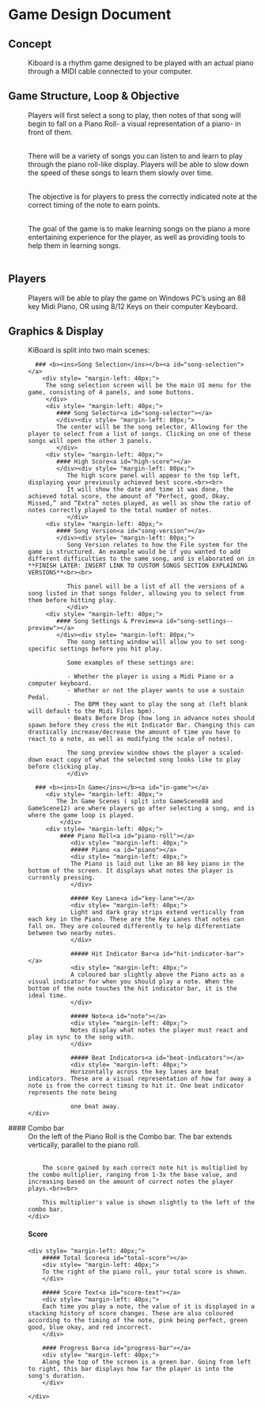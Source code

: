 Game Design Document
==========================================

## Concept<a id="concept"></a>
<div style= "margin-left: 40px;">
Kiboard is a rhythm game designed to be played with an actual piano through a MIDI cable connected to your computer. 
</div>

## Game Structure, Loop & Objective<a id="game-structure-loop--objective"></a>

<div style= "margin-left: 40px;">
Players will first select a song to play, then notes of that song will begin to fall on a Piano Roll- a visual representation of a piano- in front of them.<br><br>

There will be a variety of songs you can listen to and learn to play through the piano roll-like display. Players will be able to slow down the speed of these songs to learn them slowly over time.<br><br>

The objective is for players to press the correctly indicated note at the correct timing of the note to earn points.<br><br>

The goal of the game is to make learning songs on the piano a more entertaining experience for the player, as well as providing tools to help them in learning songs.<br><br>
</div>

## Players<a id="players"></a>
<div style= "margin-left: 40px;">
Players will be able to play the game on Windows PC’s using an 88 key Midi Piano, OR using 8/12 Keys on their computer Keyboard.
</div>

## Graphics & Display<a id="graphics--display"></a>
   <div style= "margin-left: 40px;">
   KiBoard is split into two main scenes:
   

      ### <b><ins>Song Selection</ins></b><a id="song-selection"></a>
	    <div style= "margin-left: 40px;">
         The song selection screen will be the main UI menu for the game, consisting of 4 panels, and some buttons.
         </div>
         <div style= "margin-left: 40px;">
            #### Song Selector<a id="song-selector"></a>
            </div><div style= "margin-left: 80px;">
            The center will be the song selector, Allowing for the player to select from a list of songs. Clicking on one of these songs will open the other 3 panels. 
            </div>
         <div style= "margin-left: 40px;">
            #### High Score<a id="high-score"></a>
            </div><div style= "margin-left: 80px;">
               The high score panel will appear to the top left, displaying your previously achieved best score.<br><br>
               It will show the date and time it was done, the achieved total score, the amount of “Perfect, good, Okay, Missed,” and “Extra” notes played, as well as show the ratio of notes correctly played to the total number of notes.
               </div>
         <div style= "margin-left: 40px;">
            #### Song Version<a id="song-version"></a>
            </div><div style= "margin-left: 80px;">
               Song Version relates to how the File system for the game is structured. An example would be if you wanted to add different difficulties to the same song, and is elaborated on in  **FINISH LATER: INSERT LINK TO CUSTOM SONGS SECTION EXPLAINING VERSIONS**<br><br>

               This panel will be a list of all the versions of a song listed in that songs folder, allowing you to select from them before hitting play.
               </div>
         <div style= "margin-left: 40px;">
            #### Song Settings & Preview<a id="song-settings--preview"></a>
            </div><div style= "margin-left: 80px;">
               The song setting window will allow you to set song-specific settings before you hit play.

               Some examples of these settings are:

               - Whether the player is using a Midi Piano or a computer keyboard.
               - Whether or not the player wants to use a sustain Pedal.
               - The BPM they want to play the song at (left blank will default to the Midi Files bpm).
               - Beats Before Drop (how long in advance notes should spawn before they cross the Hit Indicator Bar. Changing this can drastically increase/decrease the amount of time you have to react to a note, as well as modifying the scale of notes).

               The song preview window shows the player a scaled-down exact copy of what the selected song looks like to play before clicking play.
               </div>
         
	  ### <b><ins>In Game</ins></b><a id="in-game"></a>
	     <div style= "margin-left: 40px;">
	        The In Game Scenes ( split into GameScene88 and GameScene12) are where players go after selecting a song, and is where the game loop is played.
		     </div>
	     <div style= "margin-left: 40px;">
		     #### Piano Roll<a id="piano-roll"></a>
				<div style= "margin-left: 40px;">
			    ##### Piano <a id="piano"></a>
			    <div style= "margin-left: 40px;">
		        The Piano is laid out like an 88 key piano in the bottom of the screen. It displays what notes the player is currently pressing.
		        </div>
		
		        ##### Key Lane<a id="key-lane"></a>
		        <div style= "margin-left: 40px;">
		        Light and dark gray strips extend vertically from each key in the Piano. These are the Key Lanes that notes can fall on. They are coloured differently to help differentiate between two nearby notes.  
		        </div>
		
		        ##### Hit Indicator Bar<a id="hit-indicator-bar"></a>
		        <div style= "margin-left: 40px;">
		        A coloured bar slightly above the Piano acts as a visual indicator for when you should play a note. When the bottom of the note touches the hit indicator bar, it is the ideal time.
		        </div>
		
		        ##### Note<a id="note"></a>
		        <div style= "margin-left: 40px;">
		        Notes display what notes the player must react and play in sync to the song with.
		        </div>
		
		        ##### Beat Indicators<a id="beat-indicators"></a>
		        <div style= "margin-left: 40px;">
		        Horizontally across the key lanes are beat indicators. These are a visual representation of how far away a note is from the correct timing to hit it. One beat indicator represents the note being 
		
		        one beat away.
    </div>
</div>
#### Combo bar<a id="combo-bar"></a>
	<div style= "margin-left: 40px;">
		On the left of the Piano Roll is the Combo bar. The bar extends vertically, parallel to the piano roll.<br><br>
		
		The score gained by each correct note hit is multiplied by the combo multiplier, ranging from 1-3x the base value, and increasing based on the amount of correct notes the player plays.<br><br>
		
		This multiplier's value is shown slightly to the left of the combo bar.
	</div>

#### Score<a id="score"></a>
	<div style= "margin-left: 40px;">
		##### Total Score<a id="total-score"></a>
		<div style= "margin-left: 40px;">
		To the right of the piano roll, your total score is shown.
		</div>
	
		##### Score Text<a id="score-text"></a>
		<div style= "margin-left: 40px;">
		Each time you play a note, the value of it is displayed in a stacking history of score changes. These are also coloured according to the timing of the note, pink being perfect, green good, blue okay, and red incorrect.
		</div>
	
		#### Progress Bar<a id="progress-bar"></a>
		<div style= "margin-left: 40px;">
		Along the top of the screen is a green bar. Going from left to right, this bar displays how far the player is into the song's duration.
		</div>
	
	</div>
</div>
	

